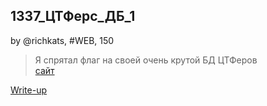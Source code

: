 ## 1337_ЦТФерс_ДБ_1
by @richkats, #WEB, 150  

>Я спрятал флаг на своей очень крутой БД ЦТФеров  
[сайт](http://surctf.ru:1984/)  


[Write-up](WRITEUP.md)  
